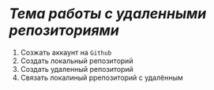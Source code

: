 # __*Тема работы с удаленными репозиториями*__
1. Созжать аккаунт на ```Github```
2. Создать локальный репозиторий
3. Создать удаленный репозиторий
4. Связать локалиный ррепозиторий с удалённым